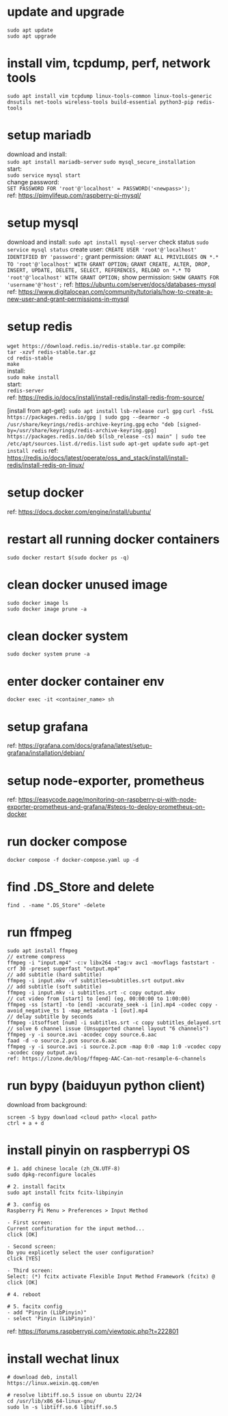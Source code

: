 # update and upgrade
`sudo apt update`  
`sudo apt upgrade`  

# install vim, tcpdump, perf, network tools
`sudo apt install vim tcpdump linux-tools-common linux-tools-generic dnsutils net-tools wireless-tools build-essential python3-pip redis-tools`  

# setup mariadb
download and install:  
`sudo apt install mariadb-server`
`sudo mysql_secure_installation`  
start:  
`sudo service mysql start`  
change password:  
`SET PASSWORD FOR 'root'@'localhost' = PASSWORD('<newpass>');`  
ref: https://pimylifeup.com/raspberry-pi-mysql/

# setup mysql
download and install:
`sudo apt install mysql-server`
check status
`sudo service mysql status`
create user:
`CREATE USER 'root'@'localhost' IDENTIFIED BY 'password';`
grant permission:
`GRANT ALL PRIVILEGES ON *.* TO 'root'@'localhost' WITH GRANT OPTION;`
`GRANT CREATE, ALTER, DROP, INSERT, UPDATE, DELETE, SELECT, REFERENCES, RELOAD on *.* TO 'root'@'localhost' WITH GRANT OPTION;`
show permission:
`SHOW GRANTS FOR 'username'@'host';`
ref: https://ubuntu.com/server/docs/databases-mysql
ref: https://www.digitalocean.com/community/tutorials/how-to-create-a-new-user-and-grant-permissions-in-mysql

# setup redis
[install from source]:  
download:  
`wget https://download.redis.io/redis-stable.tar.gz`
compile:  
`tar -xzvf redis-stable.tar.gz`  
`cd redis-stable`  
`make`  
install:  
`sudo make install`  
start:  
`redis-server`  
ref: https://redis.io/docs/install/install-redis/install-redis-from-source/

[install from apt-get]:
`sudo apt install lsb-release curl gpg`
`curl -fsSL https://packages.redis.io/gpg | sudo gpg --dearmor -o /usr/share/keyrings/redis-archive-keyring.gpg`
`echo "deb [signed-by=/usr/share/keyrings/redis-archive-keyring.gpg] https://packages.redis.io/deb $(lsb_release -cs) main" | sudo tee /etc/apt/sources.list.d/redis.list`
`sudo apt-get update`
`sudo apt-get install redis`
ref: https://redis.io/docs/latest/operate/oss_and_stack/install/install-redis/install-redis-on-linux/

# setup docker
ref: https://docs.docker.com/engine/install/ubuntu/

# restart all running docker containers
`sudo docker restart $(sudo docker ps -q)`

# clean docker unused image
`sudo docker image ls`  
`sudo docker image prune -a`  

# clean docker system
`sudo docker system prune -a`

# enter docker container env
`docker exec -it <container_name> sh`

# setup grafana
ref: https://grafana.com/docs/grafana/latest/setup-grafana/installation/debian/

# setup node-exporter, prometheus
ref: https://easycode.page/monitoring-on-raspberry-pi-with-node-exporter-prometheus-and-grafana/#steps-to-deploy-prometheus-on-docker

# run docker compose
```
docker compose -f docker-compose.yaml up -d
```

# find .DS_Store and delete
```
find . -name ".DS_Store" -delete
```

# run ffmpeg
```
sudo apt install ffmpeg
// extreme compress
ffmpeg -i "input.mp4" -c:v libx264 -tag:v avc1 -movflags faststart -crf 30 -preset superfast "output.mp4"
// add subtitle (hard subtitle)
ffmpeg -i input.mkv -vf subtitles=subtitles.srt output.mkv
// add subtitle (soft subtitle)
ffmpeg -i input.mkv -i subtitles.srt -c copy output.mkv
// cut video from [start] to [end] (eg, 00:00:00 to 1:00:00)
ffmpeg -ss [start] -to [end] -accurate_seek -i [in].mp4 -codec copy -avoid_negative_ts 1 -map_metadata -1 [out].mp4
// delay subtitle by seconds
ffmpeg -itsoffset [num] -i subtitles.srt -c copy subtitles_delayed.srt
// solve 6 channel issue (Unsupported channel layout "6 channels")
ffmpeg -y -i source.avi -acodec copy source.6.aac
faad -d -o source.2.pcm source.6.aac
ffmpeg -y -i source.avi -i source.2.pcm -map 0:0 -map 1:0 -vcodec copy -acodec copy output.avi
ref: https://lzone.de/blog/ffmpeg-AAC-Can-not-resample-6-channels
```

# run bypy (baiduyun python client)
download from background:  
```
screen -S bypy download <cloud path> <local path>
ctrl + a + d
```

# install pinyin on raspberrypi OS
```
# 1. add chinese locale (zh_CN.UTF-8)
sudo dpkg-reconfigure locales

# 2. install facitx
sudo apt install fcitx fcitx-libpinyin

# 3. config os
Raspberry Pi Menu > Preferences > Input Method

- First screen:
Current confituration for the input method...
click [OK]

- Second screen:
Do you explicetly select the user configuration?
click [YES]

- Third screen:
Select: (*) fcitx activate Flexible Input Method Framework (fcitx) @
click [OK]

# 4. reboot

# 5. facitx config
- add "Pinyin (LibPinyin)"
- select 'Pinyin (LibPinyin)'
```
ref: https://forums.raspberrypi.com/viewtopic.php?t=222801

# install wechat linux
```
# download deb, install
https://linux.weixin.qq.com/en

# resolve libtiff.so.5 issue on ubuntu 22/24
cd /usr/lib/x86_64-linux-gnu/
sudo ln -s libtiff.so.6 libtiff.so.5
```



